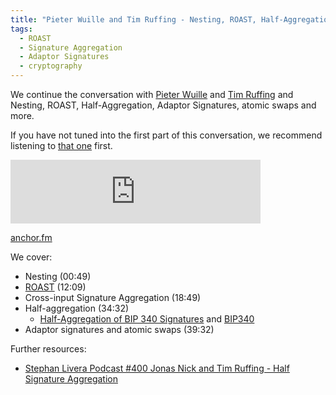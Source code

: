 ```yaml
---
title: "Pieter Wuille and Tim Ruffing - Nesting, ROAST, Half-Aggregation, Adaptor Signatures (part 2)"
tags:
  - ROAST
  - Signature Aggregation
  - Adaptor Signatures
  - cryptography
---
```


We continue the conversation with [Pieter Wuille](https://twitter.com/pwuille) and [Tim Ruffing](https://twitter.com/real_or_random) and Nesting, ROAST, Half-Aggregation, Adaptor Signatures, atomic swaps and more.

If you have not tuned into the first part of this conversation, we recommend listening to [that one](/2022/12/15/pieter-wuille-tim-ruffing-schnorr-musig-part1) first.

<iframe src="https://anchor.fm/chaincode/episodes/Pieter-Wuille-and-Tim-Ruffing---Nesting--ROAST--Half-Aggregation--Adaptor-Signatures-part-2-e1sdgjf" height="102px" width="400px" frameborder="0" scrolling="no"></iframe>

[anchor.fm](https://anchor.fm/chaincode/episodes/Pieter-Wuille-and-Tim-Ruffing---Nesting--ROAST--Half-Aggregation--Adaptor-Signatures-part-2-e1sdgjf)

We cover:

- Nesting (00:49)
- [ROAST](https://eprint.iacr.org/2022/550.pdf) (12:09)
- Cross-input Signature Aggregation (18:49)
- Half-aggregation (34:32)
  - [Half-Aggregation of BIP 340 Signatures](https://blog.blockstream.com/half-aggregation-of-bip-340-signatures/) and [BIP340](https://github.com/ElementsProject/cross-input-aggregation/blob/master/half-aggregation.mediawiki)
- Adaptor signatures and atomic swaps (39:32)

Further resources:
- [Stephan Livera Podcast #400 Jonas Nick and Tim Ruffing - Half Signature Aggregation](https://stephanlivera.com/episode/400/)